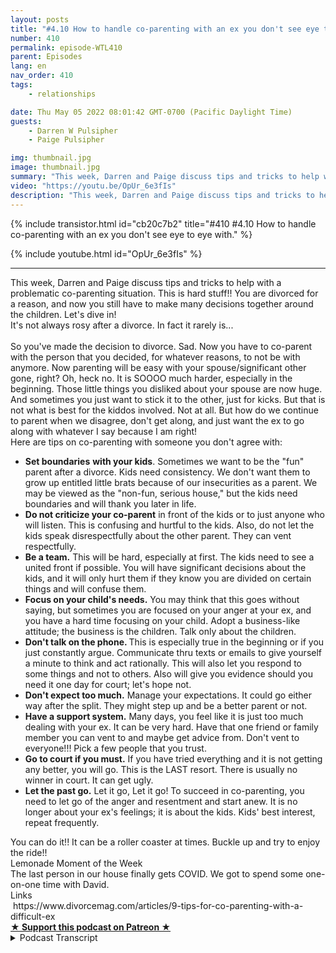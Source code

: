 ```yaml
---
layout: posts
title: "#4.10 How to handle co-parenting with an ex you don't see eye to eye with."
number: 410
permalink: episode-WTL410
parent: Episodes
lang: en
nav_order: 410
tags:
    - relationships

date: Thu May 05 2022 08:01:42 GMT-0700 (Pacific Daylight Time)
guests:
    - Darren W Pulsipher
    - Paige Pulsipher

img: thumbnail.jpg
image: thumbnail.jpg
summary: "This week, Darren and Paige discuss tips and tricks to help with a problematic co-parenting situation. This is hard stuff!! You are divorced for a reason, and now you still have to make many decisions together around the children. Let's dive in!"
video: "https://youtu.be/OpUr_6e3fIs"
description: "This week, Darren and Paige discuss tips and tricks to help with a problematic co-parenting situation. This is hard stuff!! You are divorced for a reason, and now you still have to make many decisions together around the children. Let's dive in!"
---
```


<div>
{% include transistor.html id="cb20c7b2" title="#410 #4.10 How to handle co-parenting with an ex you don't see eye to eye with." %}

{% include youtube.html id="OpUr_6e3fIs" %}
</div>

---

<html><head></head><body><div>This week, Darren and Paige discuss tips and tricks to help with a problematic co-parenting situation. This is hard stuff!! You are divorced for a reason, and now you still have to make many decisions together around the children. Let's dive in!</div><div>It's not always rosy after a divorce. In fact it rarely is...<br><br></div><div>So you've made the decision to divorce. Sad. Now you have to co-parent with the person that you decided, for whatever reasons, to not be with anymore. Now parenting will be easy with your spouse/significant other gone, right? Oh, heck no. It is SOOOO much harder, especially in the beginning. Those little things you disliked about your spouse are now huge. And sometimes you just want to stick it to the other, just for kicks. But that is not what is best for the kiddos involved. Not at all. But how do we continue to parent when we disagree, don't get along, and just want the ex to go along with whatever I say because I am right!&nbsp;</div><div>Here are tips on co-parenting with someone you don't agree with:</div><ul><li><strong>Set boundaries</strong> <strong>with your kids</strong>. Sometimes we want to be the "fun" parent after a divorce. Kids need consistency. We don't want them to grow up entitled little brats because of our insecurities as a parent. We may be viewed as the "non-fun, serious house," but the kids need boundaries and will thank you later in life.</li><li><strong>Do not criticize your co-parent</strong> in front of the kids or to just anyone who will listen. This is confusing and hurtful to the kids. Also, do not let the kids speak disrespectfully about the other parent. They can vent respectfully.&nbsp;</li><li><strong>Be a team.</strong> This will be hard, especially at first. The kids need to see a united front if possible. You will have significant decisions about the kids, and it will only hurt them if they know you are divided on certain things and will confuse them.</li><li><strong>Focus on your child's needs.</strong> You may think that this goes without saying, but sometimes you are focused on your anger at your ex, and you have a hard time focusing on your child. Adopt a business-like attitude; the business is the children. Talk only about the children.&nbsp;</li><li><strong>Don't talk on the phone. </strong>This is especially true in the beginning or if you just constantly argue. Communicate thru texts or emails to give yourself a minute to think and act rationally. This will also let you respond to some things and not to others. Also will give you evidence should you need it one day for court; let's hope not.</li><li><strong>Don't expect too much.</strong> Manage your expectations. It could go either way after the split. They might step up and be a better parent or not.&nbsp;</li><li><strong>Have a support system.</strong> Many days, you feel like it is just too much dealing with your ex. It can be very hard. Have that one friend or family member you can vent to and maybe get advice from. Don't vent to everyone!!! Pick a few people that you trust.</li><li><strong>Go to court if you must.</strong> If you have tried everything and it is not getting any better, you will go. This is the LAST resort. There is usually no winner in court. It can get ugly.</li><li><strong>Let the past go.</strong> Let it go, Let it go! To succeed in co-parenting, you need to let go of the anger and resentment and start anew. It is no longer about your ex's feelings; it is about the kids. Kids' best interest, repeat frequently.</li></ul><div>You can do it!! It can be a roller coaster at times. Buckle up and try to enjoy the ride!!</div><div>Lemonade Moment of the Week</div><div>The last person in our house finally gets COVID. We got to spend some one-on-one time with David.</div><div>Links</div><div>&nbsp;https://www.divorcemag.com/articles/9-tips-for-co-parenting-with-a-difficult-ex&nbsp;</div>
<strong>
  <a href="https://www.patreon.com/wheresthelemonade" target="_donate" rel="payment" title="★ Support this podcast on Patreon ★">★ Support this podcast on Patreon ★</a>
</strong></body></html>

<details>
<summary> Podcast Transcript </summary>

<p></p>

</details>

